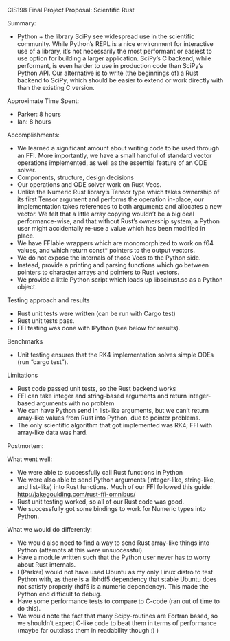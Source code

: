 CIS198 Final Project Proposal: Scientific Rust

Summary:
 * Python + the library SciPy see widespread use in the scientific community.  While Python’s REPL is a nice environment for interactive use of a library, it’s not necessarily the most performant or easiest to use option for building a larger application.  SciPy’s C backend, while performant, is even harder to use in production code than SciPy’s Python API.  Our alternative is to write (the beginnings of) a Rust backend to SciPy, which should be easier to extend or work directly with than the existing C version.

Approximate Time Spent: 
 * Parker: 8 hours
 * Ian: 8 hours

Accomplishments:
 * We learned a significant amount about writing code to be used through an FFI.  More importantly, we have a small handful of standard vector operations implemented, as well as the essential feature of an ODE solver.
 * Components, structure, design decisions
 * Our operations and ODE solver work on Rust Vecs.
 * Unlike the Numeric Rust library’s Tensor type which takes ownership of its first Tensor argument and performs the operation in-place, our implementation takes references to both arguments and allocates a new vector.  We felt that a little array copying wouldn’t be a big deal performance-wise, and that without Rust’s ownership system, a Python user might accidentally re-use a value which has been modified in place. 
 * We have FFIable wrappers which are monomorphized to work on f64 values, and which return const* pointers to the output vectors.
 * We do not expose the internals of those Vecs to the Python side.
 * Instead, provide a printing and parsing functions which go between pointers to character arrays and pointers to Rust vectors.
 * We provide a little Python script which loads up libscirust.so as a Python object.

Testing approach and results
 * Rust unit tests were written (can be run with Cargo test)
 * Rust unit tests pass.
 * FFI testing was done with IPython (see below for results).

Benchmarks
 * Unit testing ensures that the RK4 implementation solves simple ODEs (run “cargo test”).

Limitations
 * Rust code passed unit tests, so the Rust backend works
 * FFI can take integer and string-based arguments and return integer-based arguments with no problem
 * We can have Python send in list-like arguments, but we can’t return array-like values from Rust into Python, due to pointer problems.
 * The only scientific algorithm that got implemented was RK4; FFI with array-like data was hard.

Postmortem:

What went well:
 * We were able to successfully call Rust functions in Python
 * We were also able to send Python arguments (integer-like, string-like, and list-like) into Rust functions.  Much of our FFI followed this guide: http://jakegoulding.com/rust-ffi-omnibus/
 * Rust unit testing worked, so all of our Rust code was good.
 * We successfully got some bindings to work for Numeric types into Python.

What we would do differently:
 * We would also need to find a way to send Rust array-like things into Python (attempts at this were unsuccessful).
 * Have a module written such that the Python user never has to worry about Rust internals.
 * I (Parker) would not have used Ubuntu as my only Linux distro to test Python with, as there is a libhdf5 dependency that stable Ubuntu does not satisfy properly (hdf5 is a numeric dependency).  This made the Python end difficult to debug.
 * Have some performance tests to compare to C-code (ran out of time to do this).
 * We would note the fact that many Scipy-routines are Fortran based, so we shouldn’t expect C-like code to beat them in terms of performance (maybe far outclass them in readability though :) )

